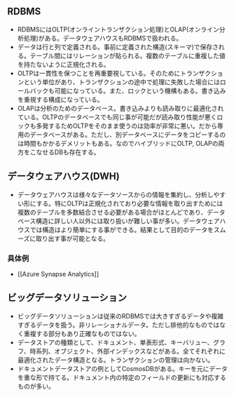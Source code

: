 ## RDBMS

- RDBMSにはOLTP(オンライントランザクション処理)とOLAP(オンライン分析処理)がある。データウェアハウスもRDBMSで扱われる。
- データは行と列で定義される。事前に定義された構造(スキーマ)で保存される。テーブル間にはリレーションが貼られる。複数のテーブルに重複した値を持たないように正規化される。
- OLTPは一貫性を保つことを再重要視している。そのためにトランザクションという単位があり、トランザクションの途中で処理に失敗した場合にはロールバックも可能になっている。また、ロックという機構もある。書き込みを重視する構成になっている。
- OLAPは分析のためのデータベース。書き込みよりも読み取りに最適化されている。OLTPのデータベースでも同じ事が可能だが読み取り性能が悪くロックも多発するためOLTPをそのまま使うのは効率が非常に悪い。だから専用のデータベースがある。ただし、別データベースにデータをコピーするのは時間もかかるデメリットもある。なのでハイブリッドにOLTP, OLAPの両方をこなせるDBも存在する。

## データウェアハウス(DWH)

- データウェアハウスは様々なデータソースからの情報を集約し、分析しやすい形にする。特にOLTPは正規化されており必要な情報を取り出すためには複数のテーブルを多数結合させる必要がある場合がほとんどであり、データベース構造に詳しい人以外には取り扱いが難しい事が多い。データウェアハウスでは構造はより簡単にする事ができる。結果として目的のデータをスムーズに取り出す事が可能となる。

### 具体例
- [[Azure Synapse Analytics]]

## ビッグデータソリューション

- ビッグデータソリューションは従来のRDBMSでは大きすぎるデータや複雑すぎるデータを扱う。非リレーショナルデータ。ただし排他的なものではなく重複する部分もあり正確なものではない。
- データストアの種類として、ドキュメント、単表形式、キーバリュー、グラフ、時系列、オブジェクト、外部インデックスなどがある。全てそれぞれに最適化されたデータ構造となる。トランザクションの管理は向かない。
- ドキュメントデータストアの例としてCosmosDBがある。キーを元にデータを重な形で持てる。ドキュメント内の特定のフィールドの更新にも対応するものが多い。

